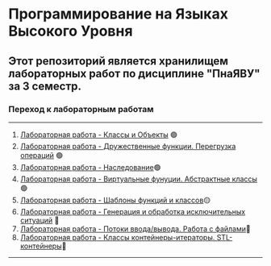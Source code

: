 # Программирование на Языках Высокого Уровня
## Этот репозиторий является хранилищем лабораторных работ по дисциплине "ПнаЯВУ" за 3 семестр. 
### Переход к лабораторным работам
___
1. [Лабораторная работа - Классы и Объекты](laboratory_work_1) :green_circle:
2. [Лабораторная работа - Дружественные функции. Перегрузка операций](laboratory_work_2) :green_circle:
3. [Лабораторная работа - Наследование](laboratory_work_3):green_circle:
4. [Лабораторная работа - Виртуальные фунуции. Абстрактные классы](laboratory_work_4):green_circle:
5. [Лабораторная работа - Шаблоны функций и классов](laboratory_work_5):yellow_circle:
6. [Лабораторная работа - Генерация и обработка исключительных ситуаций](laboratory_work_6) :red_circle:
7. [Лабораторная работа - Потоки ввода/вывода. Работа с файлами](laboratory_work_7):red_circle:
8. [Лабораторная работа - Классы контейнеры-итераторы. STL-контейнеры](laboratory_work_8):red_circle:
___
